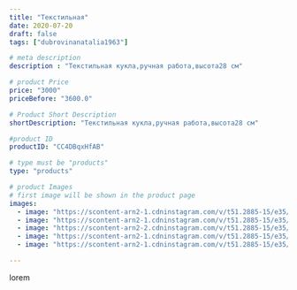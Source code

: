 ```yaml
---
title: "Текстильная"
date: 2020-07-20
draft: false
tags: ["dubrovinanatalia1963"]

# meta description
description : "Текстильная кукла,ручная работа,высота28 см"

# product Price
price: "3000"
priceBefore: "3600.0"

# Product Short Description
shortDescription: "Текстильная кукла,ручная работа,высота28 см"

#product ID
productID: "CC4DBqxHfAB"

# type must be "products"
type: "products"

# product Images
# first image will be shown in the product page
images:
  - image: "https://scontent-arn2-1.cdninstagram.com/v/t51.2885-15/e35/109988532_611603093107903_9165879779119016824_n.jpg?_nc_ht=scontent-arn2-1.cdninstagram.com&_nc_cat=107&_nc_ohc=Hv-CCGOppQQAX9Fkdj_&se=7&tp=1&oh=e3afb3a4f85937be101b7674ddc85c52&oe=605F9B93&ig_cache_key=MjM1NzY0NzcxMTU5NDczMDgyMQ%3D%3D.2"
  - image: "https://scontent-arn2-1.cdninstagram.com/v/t51.2885-15/e35/109345454_122069685937480_2470475589741803627_n.jpg?_nc_ht=scontent-arn2-1.cdninstagram.com&_nc_cat=104&_nc_ohc=A6Uv1Cds6l0AX_LgjE-&se=7&tp=1&oh=9b0702c56067de6ba1ac49b59ae45347&oe=605FF9F1&ig_cache_key=MjM1NzY0NzcxMTYxMTU4NDUyOA%3D%3D.2"
  - image: "https://scontent-arn2-2.cdninstagram.com/v/t51.2885-15/e35/109439468_2821093181447808_739541748197069069_n.jpg?_nc_ht=scontent-arn2-2.cdninstagram.com&_nc_cat=100&_nc_ohc=YQs2eL8uoZ8AX9iPpgr&se=7&tp=1&oh=98ed866d1cb38356fce9e13254a025d2&oe=6060DC06&ig_cache_key=MjM1NzY0NzcxMTYyODI0MDIwMg%3D%3D.2"
  - image: "https://scontent-arn2-1.cdninstagram.com/v/t51.2885-15/e35/109219963_312057080169434_3640363895721503785_n.jpg?_nc_ht=scontent-arn2-1.cdninstagram.com&_nc_cat=102&_nc_ohc=GdhVipr4i1AAX-qb9-J&se=7&tp=1&oh=72c58c66961a58ff9c3bafe8fb2aa008&oe=605EAB32&ig_cache_key=MjM1NzY0NzcxMTY0NTE5NjQ2Ng%3D%3D.2"
  - image: "https://scontent-arn2-1.cdninstagram.com/v/t51.2885-15/e35/108237306_664929264061991_7825713234600559189_n.jpg?_nc_ht=scontent-arn2-1.cdninstagram.com&_nc_cat=111&_nc_ohc=SNnIh-AydtcAX9OQRuq&se=7&tp=1&oh=be24a2d23a7bf55ed912605d6fb9fdcf&oe=605E2405&ig_cache_key=MjM1NzY0NzcxMTYzNjc0MTE1MQ%3D%3D.2"

---
```

lorem
